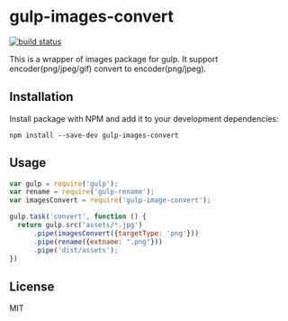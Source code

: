 # gulp-images-convert


[![build status](https://travis-ci.org/feathermore/gulp-images-convert.svg?branch=master)](https://travis-ci.org/feathermore/gulp-images-convert)

This is a wrapper of images package for gulp. It support encoder(png/jpeg/gif) convert to encoder(png/jpeg).
## Installation
Install package with NPM and add it to your development dependencies:

`npm install --save-dev gulp-images-convert`

## Usage
```js
var gulp = require('gulp');
var rename = require('gulp-rename');
var imagesConvert = require('gulp-image-convert');

gulp.task('convert', function () {
  return gulp.src('assets/*.jpg')
      .pipe(imagesConvert({targetType: 'png'}))
      .pipe(rename({extname: ".png"}))
      .pipe('dist/assets');
})

```

## License
MIT